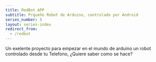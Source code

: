 ```yaml
---
title: RedBot APP
subtitle: Prqueño Robot de Arduino, controlado por Android
series_number: 5
layout: series-index
redirect_from:
  - /redbot
---
```


Un exelente proyecto para empezar en el mundo de arduino un robot controlado desde tu Telefono, ¿Quiere saber como se hace?
